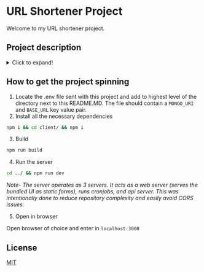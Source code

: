 # URL Shortener Project

Welcome to my URL shortener project.

## Project description

<details>
 <summary>Click to expand!</summary>

### Tech Stack

FE: React/Mantine

BE: NodeJS/Express/MongoDB

### Scope

The intention of this project is to mimic a production URL shortener application and all of its major features, to a feasible extent. Thus, many considerations were sifted through, being analyzed whether or not they would be appropriately within scope. Limitations include cost, effort and time.

### Functional requirements

1. User should be able to input a valid URL link and receive a shortened link.
2. When accessing the shortened link, the user should be redirected to the original URL.
3. Shortened URLs will expire after 2 years of inactivity.
4. Shortened URLs will have an expiration date of 4 years.

### Non-functional requirements

1. Shortened URLs must be random unique and human readable
2. Availability (returns error if code does not exist)

### Project features

According to scope, the major factor in building project feature considerations was cost. Thus, the majority of the project features consider storage as the limiting factor.

#### 1. URL length limitation

| Browser | Address bar | document.location or anchor tag |
| ------- | ----------- | ------------------------------- |
| Chrome  | 32779       | >64k                            |
| Android | >64k        | >64k                            |
| Firefox | 32779       | >64k                            |
| Safari  | 2047        | 5120                            |
| IE11    | 2047        | 5120                            |
| Edge 16 | 2047        | 10240                           |

https://stackoverflow.com/questions/417142/what-is-the-maximum-length-of-a-url-in-different-browsers

<strong>tl;dr- 2000 character limit</strong>

#### 2. Storage (character bytes)

Database provided is a MongoDB cloud cluster with a max storage of 512MB.

##### Data Model

| Key            | Max size   | Data type |
| -------------- | ---------- | --------- |
| \_id           | 12 Bytes   | ObjectId  |
| code           | 4 Bytes    | String    |
| link           | 2000 Bytes | String    |
| creationDate   | 70 Bytes   | String    |
| expirationDate | 70 Bytes   | String    |
| inactiveDate   | 70 Bytes   | String    |

max size = 2226bytes

<em>Note- dates should be stored as the DATE data type which would reduce it to 8bytes, but for development ease, it's stored as a string </em>

<strong>tl;dr- 512megabytes / 2226bytes = 241181 max entries</strong>

#### 3. URL (shortened) readability

Considerations for readability is to keep the code as short as possible, while still providing enough available permutations that every entry can be unique (over 241181 max entries).

<details>
<summary>Option 1</summary>

(0-9, a-f) UUID

solve for min x where "16\*x > 241181"; x = 5 characters

</details>

<details>
<summary>Option 2</summary>

(a-z) BASE26

solve for min x where "26\*x > 241181"; x = <strong>4 characters</strong>

</details>

<strong>tl;dr- code max is 4 characters long</strong>

#### 4. URL Expiration

Another consideration based on functional requirements, is that urls can have a lifespan of max 4 years, or 2 years of inactivity. InactiveDate attribute gets updated whenever the link is accessed.

### Items considered out of scope

Based on scope, there were many features that were not included for the sake of either cost or development time. The following items were considered not a priority in prototyping/mimicking a production application.

Provided, there are solutions that could've been made, the project does not consider:

| Description               | Solution                                  |
| ------------------------- | ----------------------------------------- |
| Hacking Attempts          | Sanitize inputs                           |
| Overloaded network        | Load balancers                            |
| Most frequently used urls | Caching system like Redis                 |
| Illegal activity          | Provide a preview option, blacklist sites |
| Analytics                 |                                           |
| Privatization of urls     | Implement authorization and rbac features |

<em>Note- There are certainly more security concerns, but for brevity sake, we'll leave as is here. </em>

</details>

## How to get the project spinning

1. Locate the .env file sent with this project and add to highest level of the directory next to this README.MD. The file should contain a `MONGO_URI` and `BASE_URL` key value pair.
2. Install all the necessary dependencies

```bash
npm i && cd client/ && npm i
```

3. Build

```bash
npm run build
```

4. Run the server

```bash
cd ../ && npm run dev
```

<em>Note- The server operates as 3 servers. It acts as a web server (serves the bundled UI as static forms), runs cronjobs, and api server. This was intentionally done to reduce repository complexity and easily avoid CORS issues. </em>

5. Open in browser

Open browser of choice and enter in `localhost:3000`

## License

[MIT](https://choosealicense.com/licenses/mit/)

